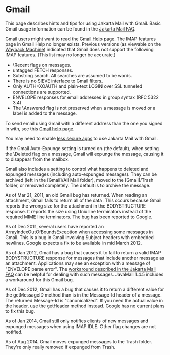Gmail
=====

This page describes hints and tips for using Jakarta Mail with Gmail. Basic
Gmail usage information can be found in the
[Jakarta Mail FAQ](FAQ.html#gmail).

Gmail users might want to read the
[Gmail Help page](https://support.google.com/mail/topic/7280141?hl=en).
The IMAP features page in Gmail Help no longer exists.
Previous versions (as viewable on the
[Wayback Machine](https://web.archive.org/web/20140918045327/https://support.google.com/mail/answer/78761?hl=en&ref_topic=3397501))
indicated that Gmail does not support the following IMAP features.
(This list may no longer be accurate.)

* \Recent flags on messages.
* untagged FETCH responses.
* Substring search. All searches are assumed to be words.
* There is no SIEVE interface to Gmail filters.
* Only AUTH=XOAUTH and plain-text LOGIN over SSL tunneled connections are supported.
* ENVELOPE responses for email addresses in group syntax (RFC 5322 3.4)
* The \Answered flag is not preserved when a message is moved or a label is added to the message.

To send email using Gmail with a different address than the one you
signed in with, see this
[Gmail help page](https://support.google.com/mail/bin/answer.py?hl=en&answer=22370).

You may need to enable
[less secure apps](https://www.google.com/settings/security/lesssecureapps)
to use Jakarta Mail with Gmail.

If the Gmail Auto-Expunge setting is turned on (the default),
when setting the \Deleted flag on a message, Gmail will expunge
the message, causing it to disappear from the mailbox.

Gmail also includes a setting to control what happens to deleted
and expunged messages (including auto-expunged messages).  They
can be archived (left in the [Gmail]/All Mail folder), moved to
the [Gmail]/Trash folder, or removed completely.  The default is
to archive the message.

As of Mar 21, 2011, an old Gmail bug has returned. When reading an
attachment, Gmail fails to return all of the data. This occurs because
Gmail reports the wrong size for the attachment in the BODYSTRUCTURE
response. It reports the size using Unix line terminators instead of
the required MIME line terminators. The bug has been reported to
Google.

As of Dec 2011, several users have reported an
ArrayIndexOutOfBoundsException when accessing some messages in Gmail.
This is a bug in Gmail involving Subject headers with embedded
newlines. Google expects a fix to be available in mid March 2012.

As of Jan 2012, Gmail has a bug that causes it to fail to return a
valid IMAP BODYSTRUCTURE response for messages that include another
message as an attachment. Applications may see an exception with a
message of "ENVELOPE parse error". The
[workaround described in the Jakarta Mail FAQ](FAQ.html#imapserverbug)
can be helpful for dealing with such messages. JavaMail 1.4.5 includes
a workaround for this Gmail bug.

As of Dec 2012, Gmail has a bug that causes it to return a different
value for the getMessageID method than is in the Message-Id header of a
message. The returned Message-Id is "canonicalized". If you need the
actual value in the header, use the getHeader method instead. Google
has no current plans to fix this bug.

As of Jan 2014, Gmail still only notifies clients of new messages and
expunged messages when using IMAP IDLE. Other flag changes are not
notified.

As of Aug 2014, Gmail moves expunged messages to the Trash folder.
They're only really removed if expunged from Trash.
